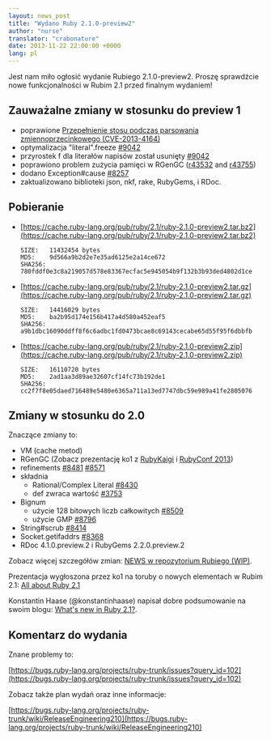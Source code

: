 ```yaml
---
layout: news_post
title: "Wydano Ruby 2.1.0-preview2"
author: "nurse"
translator: "crabonature"
date: 2013-11-22 22:00:00 +0000
lang: pl
---
```


Jest nam miło ogłosić wydanie Rubiego 2.1.0-preview2.
Proszę sprawdźcie nowe funkcjonalności w Rubim 2.1 przed finalnym wydaniem!

## Zauważalne zmiany w stosunku do preview 1

* poprawione [Przepełnienie stosu podczas parsowania zmiennoprzecinkowego (CVE-2013-4164)](https://www.ruby-lang.org/pl/news/2013/11/22/heap-overflow-in-floating-point-parsing-cve-2013-4164/)
* optymalizacja "literal".freeze [#9042](https://bugs.ruby-lang.org/issues/9042)
* przyrostek f dla literałów napisów został usunięty [#9042](https://bugs.ruby-lang.org/issues/9042)
* poprawiono problem zużycia pamięci w RGenGC ([r43532](http://svn.ruby-lang.org/cgi-bin/viewvc.cgi?view=rev&revision=43532) and [r43755](http://svn.ruby-lang.org/cgi-bin/viewvc.cgi?view=rev&revision=43755))
* dodano Exception#cause [#8257](https://bugs.ruby-lang.org/issues/8257)
* zaktualizowano biblioteki json, nkf, rake, RubyGems, i RDoc.

## Pobieranie

* [https://cache.ruby-lang.org/pub/ruby/2.1/ruby-2.1.0-preview2.tar.bz2](https://cache.ruby-lang.org/pub/ruby/2.1/ruby-2.1.0-preview2.tar.bz2)

      SIZE:   11432454 bytes
      MD5:    9d566a9b2d2e7e35ad6125e2a14ce672
      SHA256: 780fddf0e3c8a219057d578e83367ecfac5e945054b9f132b3b93ded4802d1ce

* [https://cache.ruby-lang.org/pub/ruby/2.1/ruby-2.1.0-preview2.tar.gz](https://cache.ruby-lang.org/pub/ruby/2.1/ruby-2.1.0-preview2.tar.gz)

      SIZE:   14416029 bytes
      MD5:    ba2b95d174e156b417a4d580a452eaf5
      SHA256: a9b1dbc16090ddff8f6c6adbc1fd0473bcae8c69143cecabe65d55f95f6dbbfb

* [https://cache.ruby-lang.org/pub/ruby/2.1/ruby-2.1.0-preview2.zip](https://cache.ruby-lang.org/pub/ruby/2.1/ruby-2.1.0-preview2.zip)

      SIZE:   16110720 bytes
      MD5:    2ad1aa3d89ae32607cf14fc73b192de1
      SHA256: cc2f7f8e05daed716489e5480e6365a711a13ed7747dbc59e989a41fe2805076

## Zmiany w stosunku do 2.0

Znaczące zmiany to:

* VM (cache metod)
* RGenGC (Zobacz prezentację ko1 z [RubyKaigi](http://rubykaigi.org/2013/talk/S73) i [RubyConf 2013](http://www.atdot.net/~ko1/activities/rubyconf2013-ko1_pub.pdf))
* refinements [#8481](https://bugs.ruby-lang.org/issues/8481) [#8571](https://bugs.ruby-lang.org/issues/8571)
* składnia
  * Rational/Complex Literal [#8430](https://bugs.ruby-lang.org/issues/8430)
  * def zwraca wartość [#3753](https://bugs.ruby-lang.org/issues/3753)
* Bignum
  * użycie 128 bitowych liczb całkowitych [#8509](https://bugs.ruby-lang.org/issues/8509)
  * użycie GMP [#8796](https://bugs.ruby-lang.org/issues/8796)
* String#scrub [#8414](https://bugs.ruby-lang.org/issues/8414)
* Socket.getifaddrs [#8368](https://bugs.ruby-lang.org/issues/8368)
* RDoc 4.1.0.preview.2 i RubyGems 2.2.0.preview.2

Zobacz więcej szczegółów zmian: [NEWS w repozytorium Rubiego (WIP)](https://github.com/ruby/ruby/blob/v2_1_0_preview2/NEWS).

Prezentacja wygłoszona przez ko1 na toruby o nowych elementach w Rubim 2.1: [All about Ruby 2.1](http://www.atdot.net/~ko1/activities/toruby05-ko1.pdf)

Konstantin Haase (@konstantinhaase) napisał dobre podsumowanie na swoim blogu: [What's new in Ruby 2.1?](http://rkh.im/ruby-2.1).

## Komentarz do wydania

Znane problemy to:

[https://bugs.ruby-lang.org/projects/ruby-trunk/issues?query_id=102](https://bugs.ruby-lang.org/projects/ruby-trunk/issues?query_id=102)

Zobacz także plan wydań oraz inne informacje:

[https://bugs.ruby-lang.org/projects/ruby-trunk/wiki/ReleaseEngineering210](https://bugs.ruby-lang.org/projects/ruby-trunk/wiki/ReleaseEngineering210)
